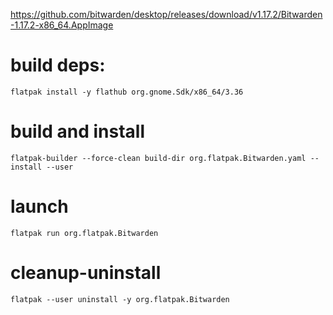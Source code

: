 https://github.com/bitwarden/desktop/releases/download/v1.17.2/Bitwarden-1.17.2-x86_64.AppImage

# build deps:

`flatpak install -y flathub org.gnome.Sdk/x86_64/3.36`

# build and install

```
flatpak-builder --force-clean build-dir org.flatpak.Bitwarden.yaml --install --user
```

# launch

```
flatpak run org.flatpak.Bitwarden
```

# cleanup-uninstall

```
flatpak --user uninstall -y org.flatpak.Bitwarden
```
